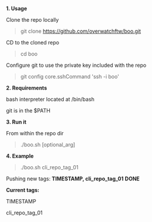 **1. Usage**

Clone the repo locally
> git clone https://github.com/overwatchftw/boo.git

CD to the cloned repo
> cd boo

Configure git to use the private key included with the repo
> git config core.sshCommand 'ssh -i boo'




**2. Requirements**

bash interpreter located at /bin/bash

git is in the $PATH




**3. Run it**

From within the repo dir
> ./boo.sh [optional_arg]




**4. Example**

> ./boo.sh cli_repo_tag_01


Pushing new tags: **TIMESTAMP, cli_repo_tag_01**
**DONE**

**Current tags:**

TIMESTAMP

cli_repo_tag_01




